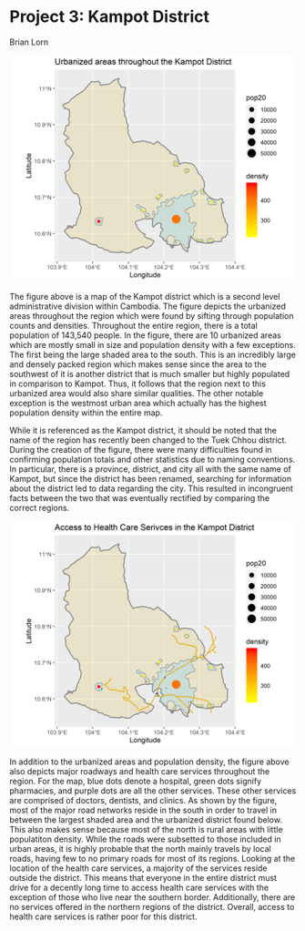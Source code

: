 # Project 3: Kampot District

Brian Lorn

![](kampot.png)

The figure above is a map of the Kampot district which is a second level administrative division within Cambodia. The figure depicts the urbanized areas throughout the region which were found by sifting through population counts and densities. Throughout the entire region, there is a total population of 143,540 people. In the figure, there are 10 urbanized areas which are mostly small in size and population density with a few exceptions. The first being the large shaded area to the south. This is an incredibly large and densely packed region which makes sense since the area to the southwest of it is another district that is much smaller but highly populated in comparison to Kampot. Thus, it follows that the region next to this urbanized area would also share similar qualities. The other notable exception is the westmost urban area which actually has the highest population density within the entire map.

While it is referenced as the Kampot district, it should be noted that the name of the region has recently been changed to the Tuek Chhou district. During the creation of the figure, there were many difficulties found in confirming population totals and other statistics due to naming conventions. In particular, there is a province, district, and city all with the same name of Kampot, but since the district has been renamed, searching for information about the district led to data regarding the city. This resulted in incongruent facts between the two that was eventually rectified by comparing the correct regions. 

![](kampot_hcf.png)

In addition to the urbanized areas and population density, the figure above also depicts major roadways and health care services throughout the region. For the map, blue dots denote a hospital, green dots signify pharmacies, and purple dots are all the other services. These other services are comprised of doctors, dentists, and clinics. As shown by the figure, most of the major road networks reside in the south in order to travel in between the largest shaded area and the urbanized district found below. This also makes sense because most of the north is rural areas with little populatiton density. While the roads were subsetted to those included in urban areas, it is highly probable that the north mainly travels by local roads, having few to no primary roads for most of its regions. Looking at the location of the health care services, a majority of the services reside outside the district. This means that everyone in the entire district must drive for a decently long time to access health care services with the exception of those who live near the southern border. Additionally, there are no services offered in the northern regions of the district. Overall, access to health care services is rather poor for this district.
